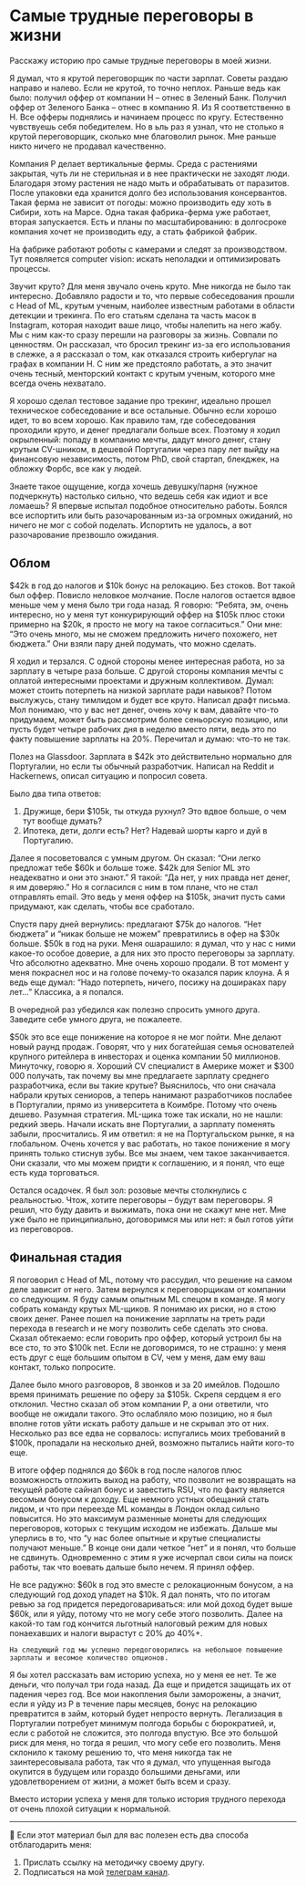 # Самые трудные переговоры в жизни 

Расскажу историю про самые трудные переговоры в моей жизни.

Я думал, что я крутой переговорщик по части зарплат. Советы раздаю направо и налево. Если не крутой, то точно неплох. Раньше ведь как было: получил оффер от компании H – отнес в Зеленый Банк. Получил оффер от Зеленого Банка – отнес в компанию Я. Из Я соответственно в H. Все офферы поднялись и начинаем процесс по кругу. Естественно чувствуешь себя победителем. Но в ьль раз я узнал, что не столько я крутой переговорщик, сколько мне благоволил рынок. Мне раньше никто ничего не продавал качественно. 

Компания P делает вертикальные фермы. Среда с растениями закрытая, чуть ли не стерильная и в нее практически не заходят люди. Благодаря этому растения не надо мыть и обрабатывать от паразитов. После упаковки еда хранится долго без использования консервантов. Такая ферма не зависит от погоды: можно производить еду хоть в Сибири, хоть на Марсе. Одна такая фабрика-ферма уже работает, вторая запускается. Есть и планы по масштабированию: в долгосроке компания хочет не производить еду, а стать фабрикой фабрик.

На фабрике работают роботы с камерами и следят за производством. Тут появляется computer vision: искать неполадки и оптимизировать процессы.

Звучит круто? Для меня звучало очень круто. Мне никогда не было так интересно. Добавляло радости и то, что первые собеседования прошли с Head of ML, крутым ученым, наиболее известным работами в области детекции и трекинга. По его статьям сделана та часть масок в Instagram, которая находит ваше лицо, чтобы налепить на него жабу. Мы с ним как-то сразу перешли на разговоры за жизнь. Совпали по ценностям. Он рассказал, что бросил трекинг из-за его использования в слежке, а я рассказал о том, как отказался строить кибергулаг на графах в компании H. С ним же предстояло работать, а это значит очень тесный, менторский контакт с крутым ученым, которого мне всегда очень нехватало.

Я хорошо сделал тестовое задание про трекинг, идеально прошел техническое собеседование и все остальные. Обычно если хорошо идет, то во всем хорошо. Как правило там, где собеседования проходили круто, и денег предлагали больше всех. Поэтому я ходил окрыленный: попаду в компанию мечты, дадут много денег, стану крутым CV-шником, в дешевой Португалии через пару лет выйду на финансовую независимость, потом PhD, свой стартап, блекджек, на обложку Форбс, все как у людей. 

Знаете такое ощущение, когда хочешь девушку/парня (нужное подчеркнуть) настолько сильно, что ведешь себя как идиот и все ломаешь? Я впервые испытал подобное относительно работы. Боялся все испортить или быть разочарованным из-за огромных ожиданий, но ничего не мог с собой поделать. Испортить не удалось, а вот разочарование презвошло ожидания.

## Облом

\$42k в год до налогов и \$10k бонус на релокацию. Без стоков. Вот такой был оффер. Повисло неловкое молчание. После налогов остается вдвое меньше чем у меня было три года назад. Я говорю: “Ребята, эм, очень интересно, но у меня тут конкурирующий оффер на \$105k плюс стоки примерно на \$20k, я просто не могу на такое согласиться.” Они мне: “Это очень много, мы не сможем предложить ничего похожего, нет бюджета.” Они взяли пару дней подумать, что можно сделать.

Я ходил и терзался. С одной стороны менее интересная работа, но за зарплату в четыре раза больше. С другой стороны компания мечты с оплатой интересными проектами и дружным коллективом. Думал: может стоить потерпеть на низкой зарплате ради навыков? Потом выслужусь, стану тимлидом и будет все круто. Написал драфт письма. Мол понимаю, что у вас нет денег, очень хочу к вам, давайте что-то придумаем, может быть рассмотрим более сеньорскую позицию, или пусть будет четыре рабочих дня в неделю вместо пяти, ведь это по факту повышение зарплаты на 20%. Перечитал и думаю: что-то не так. 

Полез на Glassdoor. Зарплата в \$42k это действительно нормально для Португалии, но если ты обычный разработчик. Написал на Reddit и Hackernews, описал ситуацию и попросил совета. 

Было два типа ответов: 
1. Дружище, бери \$105k, ты откуда рухнул? Это вдвое больше, о чем тут вообще думать?
2. Ипотека, дети, долги есть? Нет? Надевай шорты карго и дуй в Португалию.

Далее я посоветовался с умным другом. Он сказал: “Они легко предложат тебе \$60k и больше тоже. \$42k для Senior ML это неадекватно и они это знают.” Я такой: “Да нет, у них правда нет денег, я им доверяю.” Но я согласился с ним в том плане, что не стал отправлять email. Это ведь у меня оффер на \$105k, значит пусть сами придумают, как сделать, чтобы все сработало.

Спустя пару дней вернулись: предлагают \$75k до налогов. “Нет бюджета” и “никак больше не можем” превратились в офер на \$30к больше. \$50k в год на руки. Меня ошарашило: я думал, что у нас с ними какое-то особое доверие, а для них это просто переговоры за зарплату. Что абсолютно адекватно. Мне очень хорошо продали. В тот момент у меня покраснел нос и на голове почему-то оказался парик клоуна. А я ведь еще думал: “Надо потерпеть, ничего, посижу на дошираках пару лет…” Классика, а я попался.

В очередной раз убедился как полезно спросить умного друга. Заведите себе умного друга, не пожалеете. 

$50k это все еще понижение на которое я не мог пойти. Мне делают новый раунд продаж. Говорят, что у них богатейшая семья основателей крупного ритейлера в инвесторах и оценка компании 50 миллионов. Минуточку, говорю я. Хороший CV специалист в Америке может и \$300 000 получать, так почему вы мне предлагаете зарплату среднего разработчика, если вы такие крутые? Выяснилось, что они сначала набрали крутых сениоров, а теперь нанимают разработчиков послабее в Португалии, прямо из университета в Коимбре. Потому что очень дешево. Разумная стратегия. ML-щика тоже так искали, но не нашли: редкий зверь. Начали искать вне Португалии, а зарплату поменять забыли, просчитались. Я им ответил: я не на Португальском рынке, я на глобальном. Очень хочется у вас работать, но такое понижение я могу принять только стиснув зубы. Все мы знаем, чем такое заканчивается. Они сказали, что мы можем придти к соглашению, и я понял, что еще есть куда торговаться.

Остался осадочек. Я был зол: розовые мечты столкнулись с реальностью. Чтож, хотите переговоры – будут вам переговоры. Я решил, что буду давить и выжимать, пока они не скажут мне нет. Мне уже было не принципиально, договоримся мы или нет: я был готов уйти из переговоров. 

## Финальная стадия

Я поговорил с Head of ML, потому что рассудил, что решение на самом деле зависит от него. Затем вернулся к переговорщикам от компании со следующим. Я буду самым опытным ML спецом в команде. Я могу собрать команду крутых ML-щиков. Я понимаю их риски, но я стою своих денег. Ранее пошел на понижение зарплаты на треть ради перехода в research и не могу позволить себе сделать это снова. Сказал обтекаемо: если говорить про оффер, который устроил бы на все сто, то это \$100k net. Если не договоримся, то не страшно: у меня есть друг с еще большим опытом в CV, чем у меня, дам ему ваш контакт, только попросите. 

Далее было много разговоров, 8 звонков и за 20 имейлов. Подошло время принимать решение по оферу за \$105k. Скрепя сердцем я его отклонил. Честно сказал об этом компании P, а они ответили, что вообще не ожидали такого. Это ослабляло мою позицию, но я был вполне готов уйти искать работу дальше и не скрывал это от них. Несколько раз все едва не сорвалось: испугались моих требований в \$100k, пропадали на несколько дней, возможно пытались найти кого-то еще. 

В итоге оффер поднялся до \$60k в год после налогов плюс возможность отложить выход на работу, что позволит не возвращать на текущей работе сайнап бонус и завестить RSU, что по факту является весомым бонусом к доходу. Еще немного устных обещаний стать лидом, и что при переезде ML команды в Лондон оклад сильно повысится. Но это максимум разменные монеты для следующих переговоров, которых с текущим исходом не избежать. Дальше мы уперлись в то, что “у нас более опытные и крутые специалисты получают меньше.” В конце они дали четкое “нет” и я понял, что больше не сдвинуть. Одновременно с этим я уже исчерпал свои силы на поиск работы, так что воевать дальше было нечем. Я принял оффер.

Не все радужно: \$60k в год это вместе с релокационным бонусом, а на следующий год доход упадет на \$10k. Я дал понять, что по итогам ревью за год придется передоговариваться: или мой доход будет выше \$60k, или я уйду, потому что не могу себе этого позволить. Далее на какой-то там год кончится льготный налоговый режим для новых понаехавших и налоги вырастут с 20% до 40%+.

```{note}
На следующий год мы успешно передоговорились на небольшое повышение зарплаты и весомое количество опционов. 
```

Я бы хотел рассказать вам историю успеха, но у меня ее нет. Те же деньги, что получал три года назад. Да еще и придется защищать их от падения через год. Все мои накопления были заморожены, а значит, если я уйду из P в течение пары месяцев, бонус на релокацию превратится в займ, который будет непросто вернуть. Легализация в Португалии потребует минимум полгода борьбы с бюрократией, и, если с работой не сложится, это полгода впустую. Все это большой риск для меня, но тогда я решил, что могу себе его позволить. Меня склонило к такому решению то, что меня никогда так не заинтересовывала работа, так что я думал, что упущенная выгода окупится в будущем или гораздо большими деньгами, или удовлетворением от жизни, а может быть всем и сразу. 

Вместо истории успеха у меня для только история трудного перехода от очень плохой ситуации к нормальной. 

---

🤗 Если этот материал был для вас полезен есть два способа отблагодарить меня:
1. Прислать ссылку на методичку своему другу.
2. Подписаться на мой [телеграм канал](https://t.me/boris_again).
